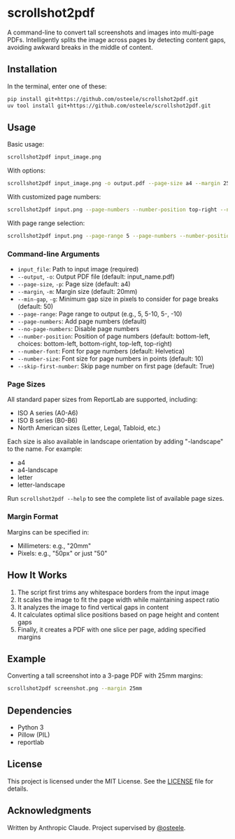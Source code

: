 # scrollshot2pdf

A command-line to convert tall screenshots and images into multi-page PDFs.
Intelligently splits the image across pages by detecting content gaps, avoiding
awkward breaks in the middle of content.

## Installation

In the terminal, enter one of these:

```bash
pip install git+https://github.com/osteele/scrollshot2pdf.git
uv tool install git+https://github.com/osteele/scrollshot2pdf.git
```

## Usage

Basic usage:
```bash
scrollshot2pdf input_image.png
```

With options:
```bash
scrollshot2pdf input_image.png -o output.pdf --page-size a4 --margin 25mm --min-gap 100
```

With customized page numbers:
```bash
scrollshot2pdf input.png --page-numbers --number-position top-right --number-size 12 --number-font "Times-Roman" --skip-first false
```

With page range selection:
```bash
scrollshot2pdf input.png --page-range 5 --page-numbers --number-position top-right --number-size 12 --number-font "Times-Roman" --skip-first false
```

### Command-line Arguments

- `input_file`: Path to input image (required)
- `--output`, `-o`: Output PDF file (default: input_name.pdf)
- `--page-size`, `-p`: Page size (default: a4)
- `--margin`, `-m`: Margin size (default: 20mm)
- `--min-gap`, `-g`: Minimum gap size in pixels to consider for page breaks (default: 50)
- `--page-range`: Page range to output (e.g., 5, 5-10, 5-, -10)
- `--page-numbers`: Add page numbers (default)
- `--no-page-numbers`: Disable page numbers
- `--number-position`: Position of page numbers (default: bottom-left, choices: bottom-left, bottom-right, top-left, top-right)
- `--number-font`: Font for page numbers (default: Helvetica)
- `--number-size`: Font size for page numbers in points (default: 10)
- `--skip-first-number`: Skip page number on first page (default: True)

### Page Sizes

All standard paper sizes from ReportLab are supported, including:
- ISO A series (A0-A6)
- ISO B series (B0-B6)
- North American sizes (Letter, Legal, Tabloid, etc.)

Each size is also available in landscape orientation by adding "-landscape" to the name. For example:
- a4
- a4-landscape
- letter
- letter-landscape

Run `scrollshot2pdf --help` to see the complete list of available page sizes.

### Margin Format
Margins can be specified in:
- Millimeters: e.g., "20mm"
- Pixels: e.g., "50px" or just "50"

## How It Works

1. The script first trims any whitespace borders from the input image
2. It scales the image to fit the page width while maintaining aspect ratio
3. It analyzes the image to find vertical gaps in content
4. It calculates optimal slice positions based on page height and content gaps
5. Finally, it creates a PDF with one slice per page, adding specified margins

## Example

Converting a tall screenshot into a 3-page PDF with 25mm margins:
```bash
scrollshot2pdf screenshot.png --margin 25mm
```

## Dependencies

- Python 3
- Pillow (PIL)
- reportlab

## License

This project is licensed under the MIT License. See the [LICENSE](LICENSE) file for details.

## Acknowledgments

Written by Anthropic Claude. Project supervised by [@osteele](https://github.com/osteele).
